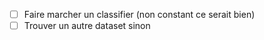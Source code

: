 - [ ] Faire marcher un classifier (non constant ce serait bien)
- [ ] Trouver un autre dataset sinon 